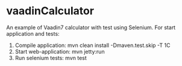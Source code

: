 # vaadinCalculator
An example of Vaadin7 calculator with test using Selenium. 
For start application and tests:
1. Compile application:  mvn clean install -Dmaven.test.skip -T 1C
2. Start web-application: mvn jetty:run
3. Run selenium tests:    mvn test
